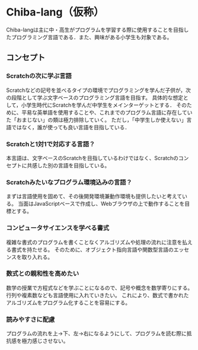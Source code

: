 # Chiba-lang（仮称）

Chiba-langは主に中・高生がプログラムを学習する際に使用することを目指したプログラミング言語である．また、興味がある小学生も対象である。

## コンセプト
### Scratchの次に学ぶ言語

Scratchなどの記号を並べるタイプの環境でプログラミングを学んだ子供が，次の段階として学ぶ文字ベースのプログラミング言語を目指す。
具体的な想定として，小学生時代にScratchを学んだ中学生をメインターゲットとする．
そのために、平易な英単語を使用することや、これまでのプログラム言語に存在していた「おまじない」の類は極力排除していく。
ただし，「中学生しか使えない」言語ではなく，誰が使っても良い言語を目指している．

### Scratchと1対1で対応する言語？

本言語は、文字ベースのScratchを目指しているわけではなく、Scratchのコンセプトに共感した別の言語を目指している。

### Scratchみたいなプログラム環境込みの言語？

まずは言語使用を固めて、その後開発環境兼動作環境も提供したいと考えている。
当面はJavaScriptベースで作成し、Webブラウザの上で動作することを目標とする。

### コンピュータサイエンスを学べる書式

複雑な書式のプログラムを書くことなくアルゴリズムや処理の流れに注意を払える書式を持たせる。
そのために、オブジェクト指向言語や関数型言語のエッセンスを取り入れる。

### 数式との親和性を高めたい

数学の授業で方程式などを学ぶことになるので、記号や概念を数学寄りにする。
行列や複素数なども言語使用に入れていきたい。
これにより、数式で書かれたアルゴリズムをプログラム化することを容易にする。

### 読みやすさに配慮

プログラムの流れを上→下、左→右になるようにして、プログラムを読む際に抵抗感を極力感じさせない。

